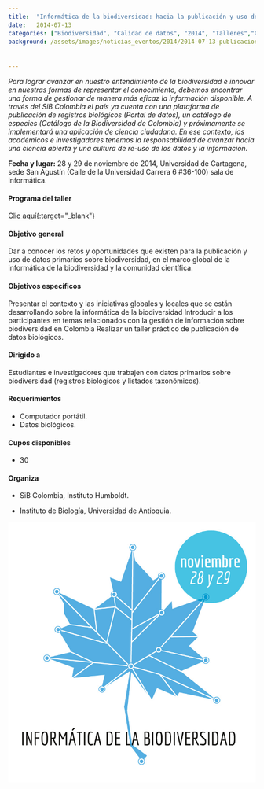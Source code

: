 ```yaml
---
title:  "Informática de la biodiversidad: hacia la publicación y uso de datos primarios sobre biodiversidad"
date:   2014-07-13
categories: ["Biodiversidad", "Calidad de datos", "2014", "Talleres","Convocatorias"]
background: /assets/images/noticias_eventos/2014/2014-07-13-publicacion-uso-datos-primarios1.jpg


---
```


*Para lograr avanzar en nuestro entendimiento de la biodiversidad e innovar en nuestras formas de representar el conocimiento, debemos encontrar una forma de gestionar de manera más eficaz la información disponible. A través del SiB Colombia el país ya cuenta con una plataforma de publicación de registros biológicos (Portal de datos), un catálogo de especies (Catálogo de la Biodiversidad de Colombia) y próximamente se implementará una aplicación de ciencia ciudadana. En ese contexto, los académicos e investigadores tenemos la responsabilidad de avanzar hacia una ciencia abierta y una cultura de re-uso de los datos y la información.*  

**Fecha y lugar:** 28 y 29 de noviembre de 2014, Universidad de Cartagena, sede San Agustín (Calle de la Universidad Carrera 6 #36-100) sala de informática. 

#### Programa del taller

[Clic aquí](https://docs.google.com/a/humboldt.org.co/document/d/19kv8OV9Bc3urk7lp6fnU17VfS5rJihL9-CPm-gSsxX8/edit){:target="_blank"}  

#### Objetivo general

Dar a conocer los retos y oportunidades que existen para la publicación y uso de datos primarios sobre biodiversidad, en el marco global de la informática de la biodiversidad y la comunidad científica.  

#### Objetivos específicos

Presentar el contexto y las iniciativas globales y locales que se están desarrollando sobre la informática de la biodiversidad Introducir a los participantes en temas relacionados con la gestión de información sobre biodiversidad en Colombia Realizar un taller práctico de publicación de datos biológicos.

#### Dirigido a

Estudiantes e investigadores que trabajen con datos primarios sobre biodiversidad (registros biológicos y listados taxonómicos).

#### Requerimientos

+ Computador portátil.
+ Datos biológicos.  

#### Cupos disponibles

+ 30

#### Organiza

* SiB Colombia, Instituto Humboldt.

* Instituto de Biología, Universidad de Antioquia.


<img src="/assets/images/noticias_eventos/2014/2014-07-13-publicacion-uso-datos-primarios2.jpg" width=770>

